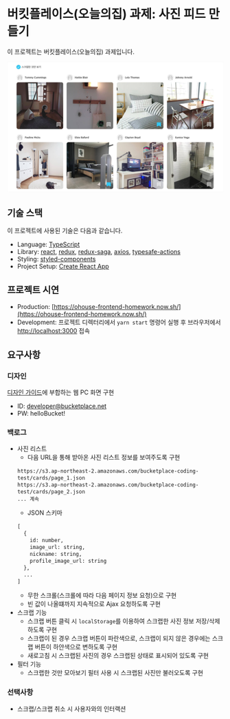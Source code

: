 # 버킷플레이스(오늘의집) 과제: 사진 피드 만들기

이 프로젝트는 버킷플레이스(오늘의집) 과제입니다.

![](/images/card_list.jpg)

## 기술 스택

이 프로젝트에 사용된 기술은 다음과 같습니다.

- Language: [TypeScript](https://github.com/microsoft/TypeScript)
- Library: [react](https://github.com/facebook/react/), [redux](https://github.com/reduxjs/redux), [redux-saga](https://github.com/redux-saga/redux-saga), [axios](https://github.com/axios/axios), [typesafe-actions](https://github.com/piotrwitek/typesafe-actions)
- Styling: [styled-components](https://github.com/styled-components/styled-components)
- Project Setup: [Create React App](https://github.com/facebook/create-react-app)

## 프로젝트 시연

- Production: [https://ohouse-frontend-homework.now.sh/](https://ohouse-frontend-homework.now.sh/)
- Development: 프로젝트 디렉터리에서 `yarn start` 명령어 실행 후 브라우저에서 [http://localhost:3000](http://localhost:3000) 접속

## 요구사항

### 디자인

[디자인 가이드](https://zpl.io/bzN4xWM)에 부합하는 웹 PC 화면 구현

- ID: developer@bucketplace.net
- PW: helloBucket!

### 백로그

- 사진 리스트
  - 다음 URL을 통해 받아온 사진 리스트 정보를 보여주도록 구현
  ```
  https://s3.ap-northeast-2.amazonaws.com/bucketplace-coding-test/cards/page_1.json
  https://s3.ap-northeast-2.amazonaws.com/bucketplace-coding-test/cards/page_2.json
  ... 계속
  ```
  - JSON 스키마
  ```
  [
    {
      id: number,
      image_url: string,
      nickname: string,
      profile_image_url: string
    },
    ...
  ]
  ```
  - 무한 스크롤(스크롤에 따라 다음 페이지 정보 요청)으로 구현
  - 빈 값이 나올떄까지 지속적으로 Ajax 요청하도록 구현
- 스크랩 기능
  - 스크랩 버튼 클릭 시 `localStorage`를 이용하여 스크랩한 사진 정보 저장/삭제하도록 구현
  - 스크랩이 된 경우 스크랩 버튼이 파란색으로, 스크랩이 되지 않은 경우에는 스크랩 버튼이 하얀색으로 변하도록 구현
  - 새로고침 시 스크랩된 사진의 경우 스크랩된 상태로 표시되어 있도록 구현
- 필터 기능
  - 스크랩한 것만 모아보기 필터 사용 시 스크랩된 사진만 불러오도록 구현

### 선택사항

- 스크랩/스크랩 취소 시 사용자와의 인터랙션
